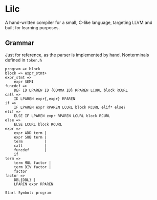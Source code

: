 # Lilc
A hand-written compiler for a small, C-like language, targeting LLVM and built for learning purposes.

## Grammar
Just for reference, as the parser is implemented by hand. Nonterminals defined in `token.h`

```text
program => block
block => expr_stmt+
expr_stmt =>
    expr SEMI
funcdef =>
    DEF ID LPAREN ID {COMMA ID} RPAREN LCURL block RCURL
call =>
    ID LPAREN expr{,expr} RPAREN
if =>
    IF LPAREN expr RPAREN LCURL block RCURL elif* else?
elif =>
    ELSE IF LPAREN expr RPAREN LCURL block RCURL
else =>
    ELSE LCURL block RCURL
expr =>
    expr ADD term |
    expr SUB term |
    term          |
    call          |
    funcdef       |
    if
term =>
    term MUL factor |
    term DIV factor |
    factor
factor =>
    DBL{DBL} |
    LPAREN expr RPAREN

Start Symbol: program
```